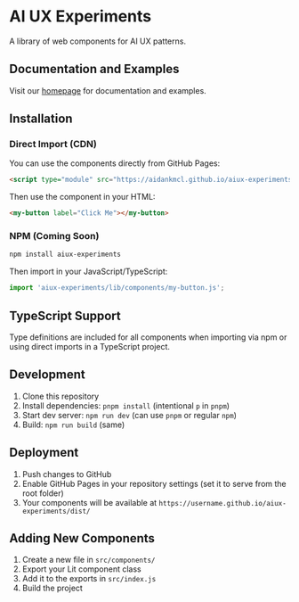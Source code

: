 # AI UX Experiments

A library of web components for AI UX patterns.

## Documentation and Examples

Visit our [homepage](https://aidankmcl.github.io/aiux-experiments/) for documentation and examples.

## Installation

### Direct Import (CDN)

You can use the components directly from GitHub Pages:

```html
<script type="module" src="https://aidankmcl.github.io/aiux-experiments/lib/components/my-button.js"></script>
```

Then use the component in your HTML:

```html
<my-button label="Click Me"></my-button>
```

### NPM (Coming Soon)

```bash
npm install aiux-experiments
```

Then import in your JavaScript/TypeScript:

```js
import 'aiux-experiments/lib/components/my-button.js';
```

## TypeScript Support

Type definitions are included for all components when importing via npm or using direct imports in a TypeScript project.

## Development

1. Clone this repository
2. Install dependencies: `pnpm install` (intentional `p` in `pnpm`)
3. Start dev server: `npm run dev` (can use `pnpm` or regular `npm`)
4. Build: `npm run build` (same)

## Deployment

1. Push changes to GitHub
2. Enable GitHub Pages in your repository settings (set it to serve from the root folder)
3. Your components will be available at `https://username.github.io/aiux-experiments/dist/`

## Adding New Components

1. Create a new file in `src/components/`
2. Export your Lit component class
3. Add it to the exports in `src/index.js`
4. Build the project
